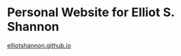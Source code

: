 # Personal Website for Elliot S. Shannon
[elliotshannon.github.io](https://elliotshannon.github.io)
